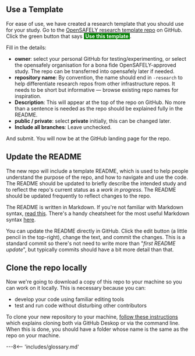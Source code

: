 

## Use a Template

For ease of use, we have created a research template that you should use for your study.
Go to the [OpenSAFELY research template repo](https://github.com/opensafely/research-template) on GitHub.
Click the green button that says <span style="background-color: green; color: white">&nbsp;**Use this template**&nbsp;</span>.

Fill in the details:

- **owner**: select your personal GitHub for testing/experimenting, or select the opensafely organisation for a bona fide OpenSAFELY-approved study. The repo can be transferred into opensafely later if needed.
- **repository name**: By convention, the name should end in `-research` to help differentiate research repos from other infrastructure repos. It needs to be short but informative &mdash; browse existing repo names for inspiration.
- **Description**: This will appear at the top of the repo on GitHub. No more than a sentence is needed as the repo should be explained fully in the README.
- **public / private**: select **private** initially, this can be changed later.
- **Include all branches**: Leave unchecked.

And submit. You will now be at the GitHub landing page for the repo.

## Update the README
The new repo will include a template README, which is used to help people understand the purpose of the repo, and how to navigate and use the code. The README should be updated to briefly describe the intended study and to reflect the repo's current status as a _work in progress_. The README should be updated frequently to reflect changes to the repo.

The README is written in Markdown. If you're not familiar with Markdown syntax, [read this](https://help.github.com/en/github/writing-on-github/about-writing-and-formatting-on-github). There's a handy cheatsheet for the most useful Markdown syntax [here](https://github.com/adam-p/markdown-here/wiki/Markdown-Cheatsheet).

You can update the README directly in GitHub. Click the edit button (a little pencil in the top-right), change the text, and commit the changes. This is a standard commit so there's not need to write more than "_first README update_", but typically commits should have a bit more detail than that.

## Clone the repo locally
Now we're going to download a copy of this repo to your machine so you can work on it locally. This is necessary because you can:

* develop your code using familiar editing tools
* test and run code without disturbing other contributors

To clone your new repository to your machine, [follow these instructions](https://help.github.com/en/github/creating-cloning-and-archiving-repositories/cloning-a-repository) which explains cloning both via GitHub Deskop or via the command line. When this is done, you should have a folder whose name is the same as the repo on your machine.


---8<-- 'includes/glossary.md'
